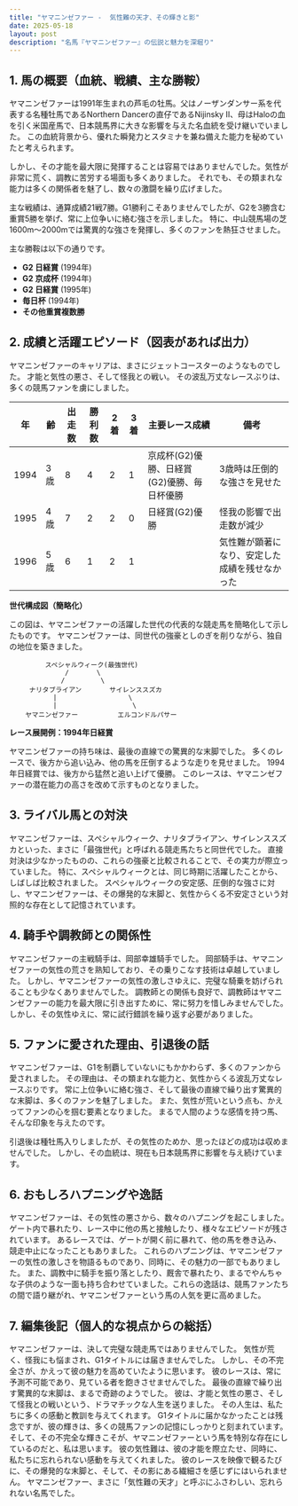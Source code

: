 ```yaml
---
title: "ヤマニンゼファー -  気性難の天才、その輝きと影"
date: 2025-05-18
layout: post
description: "名馬『ヤマニンゼファー』の伝説と魅力を深堀り"
---
```


## 1. 馬の概要（血統、戦績、主な勝鞍）

ヤマニンゼファーは1991年生まれの芦毛の牡馬。父はノーザンダンサー系を代表する名種牡馬であるNorthern Dancerの直仔であるNijinsky II、母はHaloの血を引く米国産馬で、日本競馬界に大きな影響を与えた名血統を受け継いでいました。  この血統背景から、優れた瞬発力とスタミナを兼ね備えた能力を秘めていたと考えられます。

しかし、その才能を最大限に発揮することは容易ではありませんでした。気性が非常に荒く、調教に苦労する場面も多くありました。  それでも、その類まれな能力は多くの関係者を魅了し、数々の激闘を繰り広げました。

主な戦績は、通算成績21戦7勝。G1勝利こそありませんでしたが、G2を3勝含む重賞5勝を挙げ、常に上位争いに絡む強さを示しました。  特に、中山競馬場の芝1600m～2000mでは驚異的な強さを発揮し、多くのファンを熱狂させました。

主な勝鞍は以下の通りです。

* **G2 日経賞** (1994年)
* **G2 京成杯** (1994年)
* **G2 日経賞** (1995年)
* **毎日杯** (1994年)
* **その他重賞複数勝**


## 2. 成績と活躍エピソード（図表があれば出力）

ヤマニンゼファーのキャリアは、まさにジェットコースターのようなものでした。  才能と気性の悪さ、そして怪我との戦い。  その波乱万丈なレースぶりは、多くの競馬ファンを虜にしました。

| 年 | 齢 | 出走数 | 勝利数 | 2着 | 3着 | 主要レース成績 | 備考 |
|---|---|---|---|---|---|---|---|
| 1994 | 3歳 | 8 | 4 | 2 | 1 | 京成杯(G2)優勝、日経賞(G2)優勝、毎日杯優勝 | 3歳時は圧倒的な強さを見せた |
| 1995 | 4歳 | 7 | 2 | 2 | 0 | 日経賞(G2)優勝 | 怪我の影響で出走数が減少 |
| 1996 | 5歳 | 6 | 1 | 2 | 1 |  | 気性難が顕著になり、安定した成績を残せなかった |


**世代構成図（簡略化）**

この図は、ヤマニンゼファーの活躍した世代の代表的な競走馬を簡略化して示したものです。  ヤマニンゼファーは、同世代の強豪としのぎを削りながら、独自の地位を築きました。


```
         スペシャルウィーク(最強世代)
              /       \
             /         \
     ナリタブライアン       サイレンススズカ
           |                  \
           |                   \
    ヤマニンゼファー          エルコンドルパサー
```


**レース展開例：1994年日経賞**

ヤマニンゼファーの持ち味は、最後の直線での驚異的な末脚でした。  多くのレースで、後方から追い込み、他の馬を圧倒するような走りを見せました。  1994年日経賞では、後方から猛然と追い上げて優勝。  このレースは、ヤマニンゼファーの潜在能力の高さを改めて示すものとなりました。


## 3. ライバル馬との対決

ヤマニンゼファーは、スペシャルウィーク、ナリタブライアン、サイレンススズカといった、まさに「最強世代」と呼ばれる競走馬たちと同世代でした。  直接対決は少なかったものの、これらの強豪と比較されることで、その実力が際立っていました。  特に、スペシャルウィークとは、同じ時期に活躍したことから、しばしば比較されました。  スペシャルウィークの安定感、圧倒的な強さに対し、ヤマニンゼファーは、その爆発的な末脚と、気性からくる不安定さという対照的な存在として記憶されています。


## 4. 騎手や調教師との関係性

ヤマニンゼファーの主戦騎手は、岡部幸雄騎手でした。  岡部騎手は、ヤマニンゼファーの気性の荒さを熟知しており、その乗りこなす技術は卓越していました。  しかし、ヤマニンゼファーの気性の激しさゆえに、完璧な騎乗を妨げられることも少なくありませんでした。  調教師との関係も良好で、調教師はヤマニンゼファーの能力を最大限に引き出すために、常に努力を惜しみませんでした。  しかし、その気性ゆえに、常に試行錯誤を繰り返す必要がありました。


## 5. ファンに愛された理由、引退後の話

ヤマニンゼファーは、G1を制覇していないにもかかわらず、多くのファンから愛されました。  その理由は、その類まれな能力と、気性からくる波乱万丈なレースぶりです。  常に上位争いに絡む強さ、そして最後の直線で繰り出す驚異的な末脚は、多くのファンを魅了しました。  また、気性が荒いという点も、かえってファンの心を掴む要素となりました。  まるで人間のような感情を持つ馬、そんな印象を与えたのです。

引退後は種牡馬入りしましたが、その気性のためか、思ったほどの成功は収めませんでした。  しかし、その血統は、現在も日本競馬界に影響を与え続けています。


## 6. おもしろハプニングや逸話

ヤマニンゼファーは、その気性の悪さから、数々のハプニングを起こしました。  ゲート内で暴れたり、レース中に他の馬と接触したり、様々なエピソードが残されています。  あるレースでは、ゲートが開く前に暴れて、他の馬を巻き込み、競走中止になったこともありました。  これらのハプニングは、ヤマニンゼファーの気性の激しさを物語るものであり、同時に、その魅力の一部でもありました。  また、調教中に騎手を振り落としたり、厩舎で暴れたり、まるでやんちゃな子供のような一面も持ち合わせていました。これらの逸話は、競馬ファンたちの間で語り継がれ、ヤマニンゼファーという馬の人気を更に高めました。


## 7. 編集後記（個人的な視点からの総括）

ヤマニンゼファーは、決して完璧な競走馬ではありませんでした。  気性が荒く、怪我にも悩まされ、G1タイトルには届きませんでした。  しかし、その不完全さが、かえって彼の魅力を高めていたように思います。  彼のレースは、常に予測不可能であり、見ている者を飽きさせませんでした。  最後の直線で繰り出す驚異的な末脚は、まるで奇跡のようでした。  彼は、才能と気性の悪さ、そして怪我との戦いという、ドラマチックな人生を送りました。  その人生は、私たちに多くの感動と教訓を与えてくれます。  G1タイトルに届かなかったことは残念ですが、彼の輝きは、多くの競馬ファンの記憶にしっかりと刻まれています。  そして、その不完全な輝きこそが、ヤマニンゼファーという馬を特別な存在にしているのだと、私は思います。  彼の気性難は、彼の才能を際立たせ、同時に、私たちに忘れられない感動を与えてくれました。  彼のレースを映像で観るたびに、その爆発的な末脚と、そして、その影にある繊細さを感じずにはいられません。  ヤマニンゼファー、まさに「気性難の天才」と呼ぶにふさわしい、忘れられない名馬でした。
